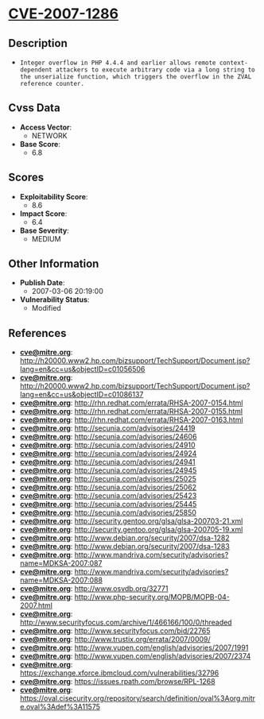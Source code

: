 
# [CVE-2007-1286](http://h20000.www2.hp.com/bizsupport/TechSupport/Document.jsp?lang=en&cc=us&objectID=c01056506)

## Description

- `Integer overflow in PHP 4.4.4 and earlier allows remote context-dependent attackers to execute arbitrary code via a long string to the unserialize function, which triggers the overflow in the ZVAL reference counter.`

## Cvss Data

- **Access Vector**:
  - NETWORK
- **Base Score**:
  - 6.8

## Scores

- **Exploitability Score**:
  - 8.6
- **Impact Score**:
  - 6.4
- **Base Severity**:
  - MEDIUM

## Other Information

- **Publish Date**:
  - 2007-03-06 20:19:00
- **Vulnerability Status**:
  - Modified

## References

- **cve@mitre.org**: http://h20000.www2.hp.com/bizsupport/TechSupport/Document.jsp?lang=en&cc=us&objectID=c01056506
- **cve@mitre.org**: http://h20000.www2.hp.com/bizsupport/TechSupport/Document.jsp?lang=en&cc=us&objectID=c01086137
- **cve@mitre.org**: http://rhn.redhat.com/errata/RHSA-2007-0154.html
- **cve@mitre.org**: http://rhn.redhat.com/errata/RHSA-2007-0155.html
- **cve@mitre.org**: http://rhn.redhat.com/errata/RHSA-2007-0163.html
- **cve@mitre.org**: http://secunia.com/advisories/24419
- **cve@mitre.org**: http://secunia.com/advisories/24606
- **cve@mitre.org**: http://secunia.com/advisories/24910
- **cve@mitre.org**: http://secunia.com/advisories/24924
- **cve@mitre.org**: http://secunia.com/advisories/24941
- **cve@mitre.org**: http://secunia.com/advisories/24945
- **cve@mitre.org**: http://secunia.com/advisories/25025
- **cve@mitre.org**: http://secunia.com/advisories/25062
- **cve@mitre.org**: http://secunia.com/advisories/25423
- **cve@mitre.org**: http://secunia.com/advisories/25445
- **cve@mitre.org**: http://secunia.com/advisories/25850
- **cve@mitre.org**: http://security.gentoo.org/glsa/glsa-200703-21.xml
- **cve@mitre.org**: http://security.gentoo.org/glsa/glsa-200705-19.xml
- **cve@mitre.org**: http://www.debian.org/security/2007/dsa-1282
- **cve@mitre.org**: http://www.debian.org/security/2007/dsa-1283
- **cve@mitre.org**: http://www.mandriva.com/security/advisories?name=MDKSA-2007:087
- **cve@mitre.org**: http://www.mandriva.com/security/advisories?name=MDKSA-2007:088
- **cve@mitre.org**: http://www.osvdb.org/32771
- **cve@mitre.org**: http://www.php-security.org/MOPB/MOPB-04-2007.html
- **cve@mitre.org**: http://www.securityfocus.com/archive/1/466166/100/0/threaded
- **cve@mitre.org**: http://www.securityfocus.com/bid/22765
- **cve@mitre.org**: http://www.trustix.org/errata/2007/0009/
- **cve@mitre.org**: http://www.vupen.com/english/advisories/2007/1991
- **cve@mitre.org**: http://www.vupen.com/english/advisories/2007/2374
- **cve@mitre.org**: https://exchange.xforce.ibmcloud.com/vulnerabilities/32796
- **cve@mitre.org**: https://issues.rpath.com/browse/RPL-1268
- **cve@mitre.org**: https://oval.cisecurity.org/repository/search/definition/oval%3Aorg.mitre.oval%3Adef%3A11575
